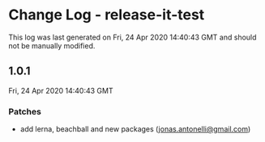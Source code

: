 # Change Log - release-it-test

This log was last generated on Fri, 24 Apr 2020 14:40:43 GMT and should not be manually modified.

<!-- Start content -->

## 1.0.1

Fri, 24 Apr 2020 14:40:43 GMT

### Patches

- add lerna, beachball and new packages (jonas.antonelli@gmail.com)
